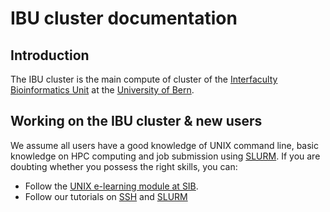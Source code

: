 # IBU cluster documentation

## Introduction
The IBU cluster is the main compute of cluster of the [Interfaculty Bioinformatics Unit](https://www.bioinformatics.unibe.ch/) at the [University of Bern](https://www.unibe.ch/).

## Working on the IBU cluster & new users
We assume all users have a good knowledge of UNIX command line, basic knowledge on HPC computing and job submission using [SLURM](https://slurm.schedmd.com/documentation.html). If you are doubting whether you possess the right skills, you can:

* Follow the [UNIX e-learning module at SIB](https://edu.sib.swiss/pluginfile.php/2878/mod_resource/content/4/couselab-html/content.html).
* Follow our tutorials on [SSH](tutorials/SSH_tutorial.md) and [SLURM](tutorials/SLURM_tutorial.md)
